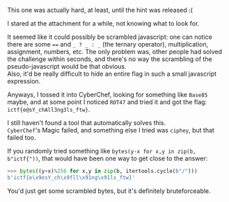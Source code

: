 
This one was actually hard, at least, until the hint was released :(

I stared at the attachment for a while, not knowing what to look for.

It seemed like it could possibly be scrambled javascript: one can notice there are some `==`
and `_ ? _ : _` (the ternary operator), multiplication, assignment, numbers, etc.
The only problem was, other people had solved the challenge within seconds,
and there's no way the scrambling of the pseudo-javascript would be that obvious. <br>
Also, it'd be really difficult to hide an entire flag in such a small javascript expression.

Anyways, I tossed it into CyberChef, looking for something like `Base85` maybe,
and at some point I noticed `ROT47` and tried it and got the flag: `ictf{e@sY_chAll3ng3ls_ftw}`.

I still haven't found a tool that automatically solves this. <br>
`CyberChef`'s Magic failed, and something else I tried was `ciphey`, but that failed too.

If you randomly tried something like `bytes(y-x for x,y in zip(b, b"ictf{"))`, that would
have been one way to get close to the answer: 
```python
>>> bytes((y+x)%256 for x,y in zip(b, itertools.cycle(b"/")))
b'ictf{e\x9esY_ch\x9fll\x91ng\x91ls_ftw}'
```

You'd just get some scrambled bytes, but it's definitely bruteforceable.
